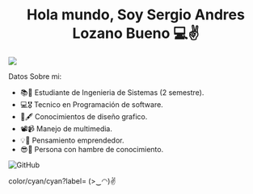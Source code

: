 <div>
<h1 align ="center"> Hola mundo, Soy Sergio Andres Lozano Bueno 💻✌️ </h1>
</div>
<img src="https://github.com/SergiusYT/SergiusYT/blob/main/banner.gif">



Datos Sobre mi:

- 📚📖 Estudiante de Ingenieria de Sistemas (2 semestre).
- 💻🎖️ Tecnico en Programación de software.
- 🎨🖋️ Conocimientos de diseño grafico.
- 📽️📹 Manejo de multimedia.
- 💡🧠 Pensamiento emprendedor.
- 😎🧐 Persona con hambre de conocimiento.

![GitHub](https://badgen.net/badge/color/cyan/cyan?/github?icon=github&label)

color/cyan/cyan?label=
(>‿◠)✌

